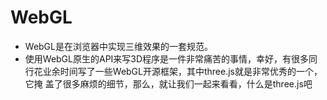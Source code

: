# WebGL

- WebGL是在浏览器中实现三维效果的一套规范。
- 使用WebGL原生的API来写3D程序是一件非常痛苦的事情，幸好，有很多同行花业余时间写了一些WebGL开源框架，其中three.js就是非常优秀的一个，它掩 盖了很多麻烦的细节，那么，就让我们一起来看看，什么是three.js吧